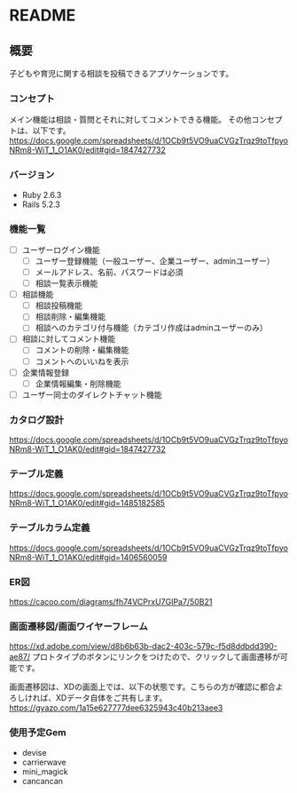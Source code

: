 # README

## 概要
子どもや育児に関する相談を投稿できるアプリケーションです。

### コンセプト
メイン機能は相談・質問とそれに対してコメントできる機能。
その他コンセプトは、以下です。
https://docs.google.com/spreadsheets/d/1OCb9t5VO9uaCVGzTrqz9toTfpyoNRm8-WiT_1_O1AK0/edit#gid=1847427732

### バージョン
* Ruby 2.6.3
* Rails 5.2.3

### 機能一覧

- [ ] ユーザーログイン機能
  - [ ] ユーザー登録機能（一般ユーザー、企業ユーザー、adminユーザー）
  - [ ] メールアドレス、名前、パスワードは必須
  - [ ] 相談一覧表示機能

- [ ] 相談機能
  - [ ] 相談投稿機能
  - [ ] 相談削除・編集機能
  - [ ] 相談へのカテゴリ付与機能（カテゴリ作成はadminユーザーのみ）

- [ ] 相談に対してコメント機能
  - [ ] コメントの削除・編集機能
  - [ ] コメントへのいいねを表示

- [ ] 企業情報登録
  - [ ] 企業情報編集・削除機能

- [ ] ユーザー同士のダイレクトチャット機能

### カタログ設計
https://docs.google.com/spreadsheets/d/1OCb9t5VO9uaCVGzTrqz9toTfpyoNRm8-WiT_1_O1AK0/edit#gid=1847427732

### テーブル定義
https://docs.google.com/spreadsheets/d/1OCb9t5VO9uaCVGzTrqz9toTfpyoNRm8-WiT_1_O1AK0/edit#gid=1485182585

### テーブルカラム定義
https://docs.google.com/spreadsheets/d/1OCb9t5VO9uaCVGzTrqz9toTfpyoNRm8-WiT_1_O1AK0/edit#gid=1406560059

### ER図
https://cacoo.com/diagrams/fh74VCPrxU7GIPa7/50B21

### 画面遷移図/画面ワイヤーフレーム
https://xd.adobe.com/view/d8b6b63b-dac2-403c-579c-f5d8ddbdd390-ae87/
プロトタイプのボタンにリンクをつけたので、クリックして画面遷移が可能です。

画面遷移図は、XDの画面上では、以下の状態です。こちらの方が確認に都合よろしければ、XDデータ自体をご共有します。
https://gyazo.com/1a15e627777dee6325943c40b213aee3

### 使用予定Gem
* devise
* carrierwave
* mini_magick
* cancancan